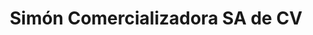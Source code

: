 ---
title: "Simón Comercializadora SA de CV"
url: /merida/simon-comercializadora-sa-de-cv/
shop: supermercado
---